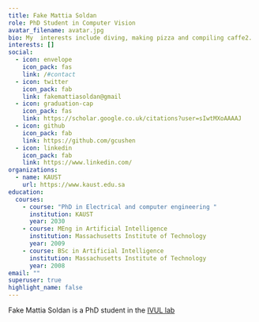 ```yaml
---
title: Fake Mattia Soldan
role: PhD Student in Computer Vision
avatar_filename: avatar.jpg
bio: My  interests include diving, making pizza and compiling caffe2.
interests: []
social:
  - icon: envelope
    icon_pack: fas
    link: /#contact
  - icon: twitter
    icon_pack: fab
    link: fakemattiasoldan@gmail
  - icon: graduation-cap
    icon_pack: fas
    link: https://scholar.google.co.uk/citations?user=sIwtMXoAAAAJ
  - icon: github
    icon_pack: fab
    link: https://github.com/gcushen
  - icon: linkedin
    icon_pack: fab
    link: https://www.linkedin.com/
organizations:
  - name: KAUST
    url: https://www.kaust.edu.sa
education:
  courses:
    - course: "PhD in Electrical and computer engineering "
      institution: KAUST
      year: 2030
    - course: MEng in Artificial Intelligence
      institution: Massachusetts Institute of Technology
      year: 2009
    - course: BSc in Artificial Intelligence
      institution: Massachusetts Institute of Technology
      year: 2008
email: ""
superuser: true
highlight_name: false
---
```

Fake Mattia Soldan is a PhD student in the [IVUL lab](https://ivul.kaust.edu.sa)